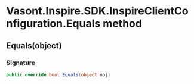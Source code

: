 # Vasont.Inspire.SDK.InspireClientConfiguration.Equals method
## Equals(object)
### Signature
```csharp
public override bool Equals(object obj)
```
